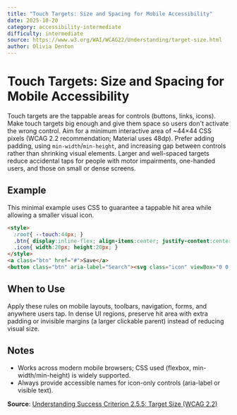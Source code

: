 ```yaml
---
title: "Touch Targets: Size and Spacing for Mobile Accessibility"
date: 2025-10-20
category: accessibility-intermediate
difficulty: intermediate
source: https://www.w3.org/WAI/WCAG22/Understanding/target-size.html
author: Olivia Denton
---
```


# Touch Targets: Size and Spacing for Mobile Accessibility

Touch targets are the tappable areas for controls (buttons, links, icons). Make touch targets big enough and give them space so users don't activate the wrong control. Aim for a minimum interactive area of ~44×44 CSS pixels (WCAG 2.2 recommendation; Material uses 48dp). Prefer adding padding, using `min-width`/`min-height`, and increasing gap between controls rather than shrinking visual elements. Larger and well-spaced targets reduce accidental taps for people with motor impairments, one-handed users, and those on small or dense screens.

## Example

This minimal example uses CSS to guarantee a tappable hit area while allowing a smaller visual icon.

```html
<style>
  :root{ --touch:44px; }
  .btn{ display:inline-flex; align-items:center; justify-content:center; min-width:var(--touch); min-height:var(--touch); padding:8px; border-radius:8px; }
  .icon{ width:20px; height:20px; }
</style>
<a class="btn" href="#">Save</a>
<button class="btn" aria-label="Search"><svg class="icon" viewBox="0 0 24 24" aria-hidden="true"><circle cx="11" cy="11" r="6"/></svg></button>
```

## When to Use

Apply these rules on mobile layouts, toolbars, navigation, forms, and anywhere users tap. In dense UI regions, preserve hit area with extra padding or invisible margins (a larger clickable parent) instead of reducing visual size.

## Notes

- Works across modern mobile browsers; CSS used (flexbox, min-width/min-height) is widely supported.
- Always provide accessible names for icon-only controls (aria-label or visible text).

**Source**: [Understanding Success Criterion 2.5.5: Target Size (WCAG 2.2)](https://www.w3.org/WAI/WCAG22/Understanding/target-size.html)